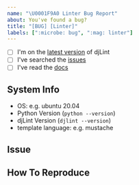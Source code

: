 ```yaml
---
name: "\U0001F9A0 Linter Bug Report"
about: You've found a bug?
title: "[BUG] [Linter]"
labels: [":microbe: bug", ":mag: linter"]
---
```


<!--
    Thanks for finding and submitting an issue.

    Have you...
-->

- [ ] I'm on the [latest version](https://pypi.org/project/djlint/) of djLint
- [ ] I've searched the [issues](https://github.com/Riverside-Healthcare/djLint/issues)
- [ ] I've read the [docs](https://djlint.com)

## System Info
 - OS: e.g. ubuntu 20.04
 - Python Version (``python --version``)
 - djLint Version (``djlint --version``)
 - template language: e.g. mustache


## Issue
<!-- A clear and concise description of what the bug is. -->

## How To Reproduce
<!-- Steps to reproduce the behavior -->

<!-- Thanks! 🤠 -->
